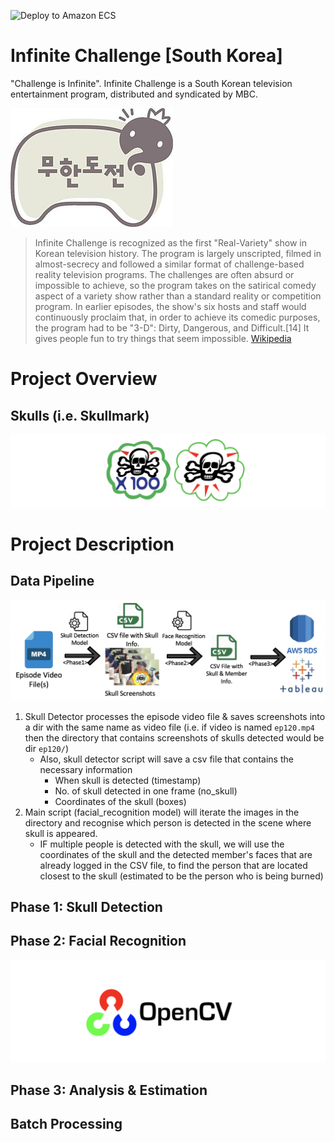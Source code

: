 ![Deploy to Amazon ECS](https://github.com/nordic96/Infinite_Challenge/workflows/Deploy%20to%20Amazon%20ECS/badge.svg)

# Infinite Challenge [South Korea]
"Challenge is Infinite". Infinite Challenge is a South Korean television entertainment program, distributed and syndicated by MBC.

![Image of infinite challenge logo](resources/images/Infinite_Challenge_Logo.jpg)

> Infinite Challenge is recognized as the first "Real-Variety" show in Korean television history. The program is largely unscripted, filmed in almost-secrecy and followed a similar format of challenge-based reality television programs. The challenges are often absurd or impossible to achieve, so the program takes on the satirical comedy aspect of a variety show rather than a standard reality or competition program. In earlier episodes, the show's six hosts and staff would continuously proclaim that, in order to achieve its comedic purposes, the program had to be "3-D": Dirty, Dangerous, and Difficult.[14] It gives people fun to try things that seem impossible.
[Wikipedia](https://en.wikipedia.org/wiki/Infinite_Challenge)

# Project Overview
## Skulls (i.e. Skullmark)
![img_skulls](resources/images/skulls.png)

# Project Description
## Data Pipeline
![img_datapipeline](resources/images/data_pipeline_2.png)
   1. Skull Detector processes the episode video file & saves screenshots into a dir with the same name as video file (i.e. if video is named `ep120.mp4` then the directory that contains screenshots of skulls detected would be dir `ep120/`)
        * Also, skull detector script will save a csv file that contains the necessary information
            * When skull is detected (timestamp)
            * No. of skull detected in one frame (no_skull)
            * Coordinates of the skull (boxes)
   1. Main script (facial_recognition model) will iterate the images in the directory and recognise which person is detected in the scene where skull is appeared. 
        * IF multiple people is detected with the skull, we will use the coordinates of the skull and the detected member's faces that are already logged in the CSV file, to find the person that are located closest to the skull (estimated to be the person who is being burned)
    
## Phase 1: Skull Detection
## Phase 2: Facial Recognition

![opencvlogo](./resources/images/opencv_logo.png)

## Phase 3: Analysis & Estimation
## Batch Processing